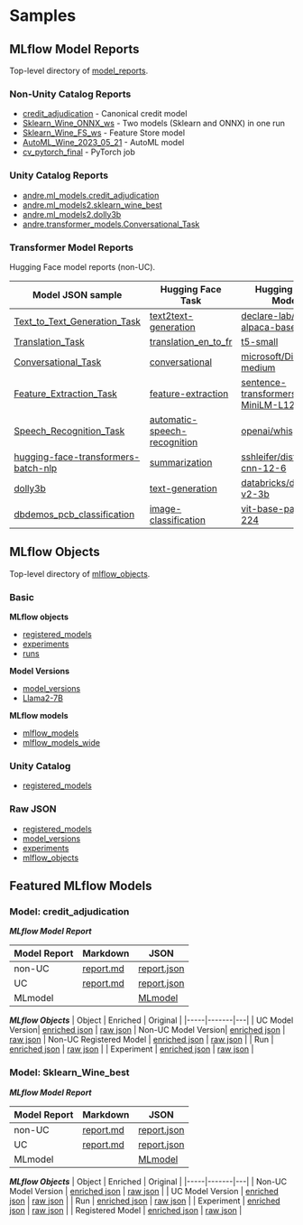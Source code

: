 # Samples

## MLflow Model Reports

Top-level directory of [model_reports](model_reports).

### Non-Unity Catalog Reports

* [credit_adjudication](model_reports/credit_adjudication) - Canonical credit model
* [Sklearn_Wine_ONNX_ws](model_reports/Sklearn_Wine_ONNX_ws) - Two models (Sklearn and ONNX) in one run
* [Sklearn_Wine_FS_ws](model_reports/Sklearn_Wine_FS_ws) - Feature Store model
* [AutoML_Wine_2023_05_21](model_reports/AutoML_Wine_2023_05_21) - AutoML model
* [cv_pytorch_final](model_reports/cv_pytorch_final) - PyTorch job


### Unity Catalog Reports

* [andre.ml_models.credit_adjudication](model_reports/credit_adjudication)
* [andre.ml_models2.sklearn_wine_best](model_reports/sklearn_wine_best/uc)
* [andre.ml_models2.dolly3b](model_reports/unity_catalog/dolly3b)
* [andre.transformer_models.Conversational_Task](model_reports/transformers/Conversational_Task/uc)

### Transformer Model Reports

Hugging Face model reports (non-UC).

| Model JSON sample | Hugging Face Task | Hugging Face Model | Model GB|
|-----|-----|-------|---|
| [Text_to_Text_Generation_Task](model_reports/transformers/Text_to_Text_Generation_Task) | [text2text-generation](https://huggingface.co/tasks/text-generation) | [declare-lab/flan-alpaca-base](https://huggingface.co/declare-lab/flan-alpaca-base) | 1.092 |
| [Translation_Task](model_reports/transformers/Translation_Task) | [translation_en_to_fr](https://huggingface.co/tasks/translation) | [t5-small](https://huggingface.co/t5-small) |  0.245 |
| [Conversational_Task](model_reports/transformers/Conversational_Task) | [conversational](https://huggingface.co/tasks/conversational) | [microsoft/DialoGPT-medium](https://huggingface.co/microsoft/DialoGPT-medium) | 1.654 |
| [Feature_Extraction_Task](model_reports/transformers/Feature_Extraction_Task) | [feature-extraction](https://huggingface.co/tasks/feature-extraction) | [sentence-transformers/all-MiniLM-L12-v2](https://huggingface.co/sentence-transformers/all-MiniLM-L12-v2) | 0.134 |
| [Speech_Recognition_Task](model_reports/transformers/Speech_Recognition_Task) | [automatic-speech-recognition](https://huggingface.co/tasks/automatic-speech-recognition) | [openai/whisper-tiny](https://huggingface.co/openai/whisper-tiny) |  0.154 |
| [hugging-face-transformers-batch-nlp](model_reports/transformers/hugging-face-transformers-batch-nlp) | [summarization](https://huggingface.co/tasks/summarization) | [sshleifer/distilbart-cnn-12-6](https://huggingface.co/sshleifer/distilbart-cnn-12-6) | 1.636 |
| [dolly3b](model_reports/transformers/dolly3b) | [text-generation](https://huggingface.co/tasks/text-generation) | [databricks/dolly-v2-3b](https://huggingface.co/databricks/dolly-v2-3b) |  11.239 |
| [dbdemos_pcb_classification](dbdemos_pcb_classification) | [image-classification](https://huggingface.co/tasks/image-classification) | [vit-base-patch16-224](https://huggingface.co/google/vit-base-patch16-224) | .343 |


## MLflow Objects

Top-level directory of [mlflow_objects](mlflow_objects).

### Basic

**MLflow objects**
* [registered_models](mlflow_objects/registered_models)
* [experiments](mlflow_objects/experiments)
* [runs](mlflow_objects/runs)

**Model Versions**
* [model_versions](mlflow_objects/model_versions)
* [Llama2-7B](mlflow_objects/model_versions/llama2_7b.json)

**MLflow models**
* [mlflow_models](mlflow_objects/mlflow_models)
* [mlflow_models_wide](mlflow_objects/mlflow_models_wide)

### Unity Catalog

* [registered_models](mlflow_objects/registered_models/uc/Sklearn_Wine_best.json)


### Raw JSON

* [registered_models](mlflow_objects/registered_models/raw)
* [model_versions](mlflow_objects/model_versions/raw)
* [experiments](mlflow_objects/experiments/raw)
* [mlflow_objects](mlflow_objects/runs/raw)


## Featured MLflow Models

### Model: credit_adjudication 

_**MLflow Model Report**_

| Model Report | Markdown | JSON |
|-----|-------|---|
| non-UC| [report.md](model_reports/credit_adjudication/report.md) | [report.json](model_reports/credit_adjudication/report.json) |
| UC | [report.md](model_reports/credit_adjudication/uc/report.md) | [report.json](model_reports/credit_adjudication/uc/report.json) |
| MLmodel | | [MLmodel](model_reports/credit_adjudication/MLmodel) |


_**MLflow Objects**_
| Object | Enriched | Original |
|-----|-------|---|
| UC Model Version| [enriched json](mlflow_objects/model_versions/credit_adjudication/uc_model_version.json) | [raw json](mlflow_objects/model_versions/credit_adjudication/raw/uc_model_version.json) 
| Non-UC Model Version| [enriched json](mlflow_objects/model_versions/credit_adjudication/ws_model_version.json) | [raw json](mlflow_objects/model_versions/credit_adjudication/raw/ws_model_version.json)
| Non-UC Registered Model | [enriched json](mlflow_objects/registered_models/credit_adjudication.json) | [raw json](mlflow_objects/registered_models/raw/credit_adjudication.json) |
| Run | [enriched json](mlflow_objects/runs/credit_adjudication/run.json) | [raw json](mlflow_objects/runs/credit_adjudication/run_raw.json) |
| Experiment | [enriched json](mlflow_objects/experiments/credit_adjudication.json) | [raw json](mlflow_objects/experiments/raw/credit_adjudication.json) |


### Model: Sklearn_Wine_best

_**MLflow Model Report**_

| Model Report | Markdown | JSON |
|-----|-------|---|
| non-UC| [report.md](model_reports/Sklearn_Wine_best/report.md) | [report.json](model_reports/Sklearn_Wine_best/report.json) |
| UC | [report.md](model_reports/Sklearn_Wine_best/uc/report.md) | [report.json](model_reports/Sklearn_Wine_best/uc/report.json) |
| MLmodel | | [MLmodel](mlflow_objects/runs/Sklearn_Wine_best/MLmodel) |

_**MLflow Objects**_
| Object | Enriched | Original |
|-----|-------|---|
| Non-UC Model Version | [enriched json](mlflow_objects/model_versions/Sklearn_Wine_best/ws_model_version.json) | [raw json](mlflow_objects/model_versions/Sklearn_Wine_best/raw/ws_model_version.json) |
| UC Model Version | [enriched json](mlflow_objects/model_versions/Sklearn_Wine_best/uc_model_version.json) | [raw json](mlflow_objects/model_versions/Sklearn_Wine_best/raw/uc_model_version.json) |
| Run | [enriched json](mlflow_objects/runs/Sklearn_Wine_best/run.json) | [raw json](mlflow_objects/runs/Sklearn_Wine_best/run_raw.json) |
| Experiment | [enriched json](mlflow_objects/experiments/Sklearn_Wine_best.json) | [raw json](mlflow_objects/experiments/raw/Sklearn_Wine_best.json) |
| Registered Model | [enriched json](mlflow_objects/registered_models/Sklearn_Wine_best.json) | [raw json](mlflow_objects/registered_models/raw/Sklearn_Wine_best.json) |

